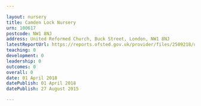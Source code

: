 ```yaml
---

layout: nursery
title: Camden Lock Nursery
urn: 100617
postcode: NW1 8NJ
address: United Reformed Church, Buck Street, London, NW1 8NJ
latestReportUrl: https://reports.ofsted.gov.uk/provider/files/2509218/urn/100617.pdf
teaching: 0
development: 0
leadership: 0
outcomes: 0
overall: 0
date: 01 April 2018 
datePublish: 01 April 2018 
datePublish: 27 August 2015

---
```

